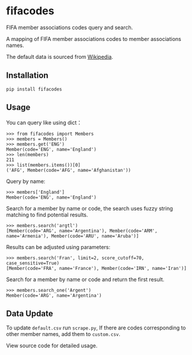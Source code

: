 # fifacodes

FIFA member associations codes query and search.

A mapping of FIFA member associations codes to member associations names.

The default data is sourced from [Wikipedia](https://en.wikipedia.org/wiki/List_of_FIFA_country_codes).

## Installation

```
pip install fifacodes
```

## Usage

You can query like using dict：

```pycon
>>> from fifacodes import Members
>>> members = Members()
>>> members.get('ENG')
Member(code='ENG', name='England')
>>> len(members)
211
>>> list(members.items())[0]
('AFG', Member(code='AFG', name='Afghanistan'))
```

Query by name:

```pycon
>>> members['England']
Member(code='ENG', name='England')
```

Search for a member by name or code, the search uses fuzzy string matching to find potential results.

```pycon
>>> members.search('argtl')
[Member(code='ARG', name='Argentina'), Member(code='ARM', name='Armenia'), Member(code='ARU', name='Aruba')]
```

Results can be adjusted using parameters:

```pycon
>>> members.search('Fran', limit=2, score_cutoff=70, case_sensitive=True)
[Member(code='FRA', name='France'), Member(code='IRN', name='Iran')]
```

Search for a member by name or code and return the first result.

```pycon
>>> members.search_one('Argent')
Member(code='ARG', name='Argentina')
```

## Data Update

To update `default.csv` run `scrape.py`, If there are codes corresponding to other member names, add them to `custom.csv`.

View source code for detailed usage.
